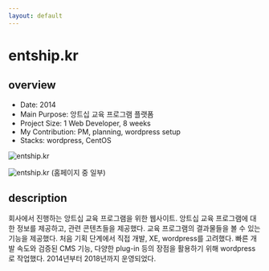 ```yaml
---
layout: default
---
```


# entship.kr

## overview

* Date: 2014
* Main Purpose: 앙트십 교육 프로그램 플랫폼
* Project Size: 1 Web Developer, 8 weeks
* My Contribution: PM, planning, wordpress setup
* Stacks: wordpress, CentOS

![entship.kr]({{"/assets/img/project/2014_entship_kr_1.jpg"}})

![entship.kr]({{"/assets/img/project/2014_entship_kr_2.jpg"}})
(홈페이지 중 일부)

## description

회사에서 진행하는 앙트십 교육 프로그램을 위한 웹사이트. 
앙트십 교육 프로그램에 대한 정보를 제공하고, 관련 콘텐츠들을 제공했다. 
교육 프로그램의 결과물들을 볼 수 있는 기능을 제공했다. 
처음 기획 단계에서 직접 개발, XE, wordpress를 고려했다. 
빠른 개발 속도와 검증된 CMS 기능, 다양한 plug-in 등의 장점을 활용하기 위해 wordpress로 작업했다. 
2014년부터 2018년까지 운영되었다. 

